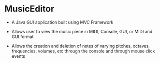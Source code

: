 # MusicEditor
* A Java GUI application built using MVC Framework

* Allows user to view the music piece in MIDI, Console, GUI, or MIDI and GUI format

* Allows the creation and deletion of notes of varying pitches, octaves, frequencies, volumes, etc through the console and through mouse click events
